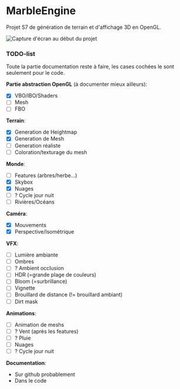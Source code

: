 # MarbleEngine

Projet S7 de génération de terrain et d'affichage 3D en OpenGL.

![Capture d'écran au début du projet](https://user-images.githubusercontent.com/44240178/193861277-f4d03973-bde5-438e-83f4-a35e247530ef.png)

### TODO-list

Toute la partie documentation reste à faire, les cases cochées le sont seulement pour le code.

**Partie abstraction OpenGL** (à documenter mieux ailleurs):
- [x] VBO/IBO/Shaders
- [ ] Mesh
- [ ] FBO

**Terrain**:
- [x] Generation de Heightmap
- [x] Generation de Mesh
- [ ] Generation réaliste
- [ ] Coloration/texturage du mesh

**Monde**:
- [ ] Features (arbres/herbe...)
- [x] Skybox
- [x] Nuages
- [ ] ? Cycle jour nuit
- [ ] Rivières/Océans

**Caméra**:
- [x] Mouvements
- [x] Perspective/Isométrique

**VFX**:
- [ ] Lumière ambiante
- [ ] Ombres
- [ ] ? Ambient occlusion
- [ ] HDR (=grande plage de couleurs)
- [ ] Bloom (=surbrillance)
- [ ] Vignette
- [ ] Brouillard de distance (!= brouillard ambiant)
- [ ] Dirt mask

**Animations**:
- [ ] Animation de meshs
- [ ] ? Vent (après les features)
- [ ] ? Pluie
- [ ] Nuages
- [ ] ? Cycle jour nuit

**Documentation**:
- Sur github probablement
- Dans le code
